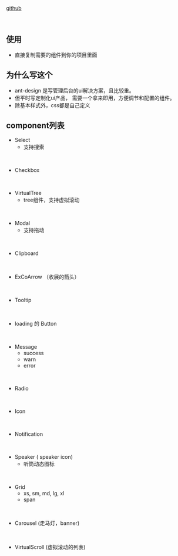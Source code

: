 &nbsp;

[github](https://github.com/shengunbaba/gun-view)

&nbsp;

## 使用

- 直接复制需要的组件到你的项目里面

## 为什么写这个

- ant-design 是写管理后台的ui解决方案，且比较重。
- 但平时写定制化ui产品， 需要一个拿来即用，方便调节和配置的组件。
- 除基本样式外，css都是自己定义

## component列表

- Select
    - 支持搜索

&nbsp;

- Checkbox

&nbsp;

- VirtualTree
    - tree组件，支持虚拟滚动

&nbsp;

- Modal
    - 支持拖动

&nbsp;

- Clipboard

&nbsp;

- ExCoArrow （收展的箭头）

&nbsp;

- Tooltip

&nbsp;

- loading 的 Button

&nbsp;

- Message
    - success
    - warn
    - error

&nbsp;

- Radio

&nbsp;

- Icon

&nbsp;

- Notification

&nbsp;

- Speaker  ( speaker icon)
    - 听筒动态图标

&nbsp;

- Grid
    - xs, sm, md, lg, xl
    - span

&nbsp;

- Carousel (走马灯，banner)

&nbsp;

- VirtualScroll  (虚拟滚动的列表)



